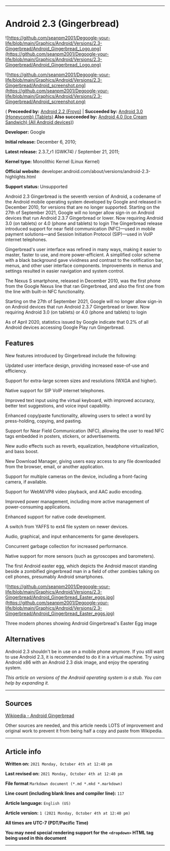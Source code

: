 
***

# Android 2.3 (Gingerbread)

<!-- <details>
<summary><p>[Click/tap here to expand/collapse</p>
<p>the dropdown containing the Android logotype</p></summary> !-->

![https://github.com/seanpm2001/Degoogle-your-life/blob/main/Graphics/Android/Versions/2.3-Gingerbread/Android_Gingerbread_Logo.png](https://github.com/seanpm2001/Degoogle-your-life/blob/main/Graphics/Android/Versions/2.3-Gingerbread/Android_Gingerbread_Logo.png)

<!-- </details> !-->

![https://github.com/seanpm2001/Degoogle-your-life/blob/main/Graphics/Android/Versions/2.3-Gingerbread/Android_screenshot.png](https://github.com/seanpm2001/Degoogle-your-life/blob/main/Graphics/Android/Versions/2.3-Gingerbread/Android_screenshot.png)

( **Preceeded by:** [Android 2.2 (Froyo)](https://github.com/seanpm2001/Degoogle-your-life/wiki/Android-2-2-Froyo/) | **Succeeded by:** [Android 3.0 (Honeycomb) (Tablets)](https://github.com/seanpm2001/Degoogle-your-life/wiki/Android-3-0-Honeycomb/) **Also succeeded by:** [Android 4.0 (Ice Cream Sandwich) (All Android devices)](https://github.com/seanpm2001/Degoogle-your-life/wiki/Android-4-0-Ice-cream-sandwich/))

**Developer:**	Google

**Initial release:**	December 6, 2010;

**Latest release:**	2.3.7_r1 (GWK74) / September 21, 2011;

**Kernel type:**	Monolithic Kernel (Linux Kernel)

**Official website:**	developer.android.com/about/versions/android-2.3-highlights.html

**Support status:** Unsupported

Android 2.3 Gingerbread is the seventh version of Android, a codename of the Android mobile operating system developed by Google and released in December 2010, for versions that are no longer supported. Starting on the 27th of September 2021, Google will no longer allow sign-in on Android devices that run Android 2.3.7 Gingerbread or lower. Now requiring Android 3.0 (on tablets) or 4.0 (phone and tablets) to login The Gingerbread release introduced support for near field communication (NFC)—used in mobile payment solutions—and Session Initiation Protocol (SIP)—used in VoIP internet telephones.

Gingerbread's user interface was refined in many ways, making it easier to master, faster to use, and more power-efficient. A simplified color scheme with a black background gave vividness and contrast to the notification bar, menus, and other user interface components. Improvements in menus and settings resulted in easier navigation and system control.

The Nexus S smartphone, released in December 2010, was the first phone from the Google Nexus line that ran Gingerbread, and also the first one from the line with built-in NFC functionality.

Starting on the 27th of September 2021, Google will no longer allow sign-in on Android devices that run Android 2.3.7 Gingerbread or lower. Now requiring Android 3.0 (on tablets) or 4.0 (phone and tablets) to login 

As of April 2020, statistics issued by Google indicate that 0.2% of all Android devices accessing Google Play run Gingerbread.

## Features

New features introduced by Gingerbread include the following:

Updated user interface design, providing increased ease-of-use and efficiency.

Support for extra-large screen sizes and resolutions (WXGA and higher).

Native support for SIP VoIP internet telephones.

Improved text input using the virtual keyboard, with improved accuracy, better text suggestions, and voice input capability.

Enhanced copy/paste functionality, allowing users to select a word by press-holding, copying, and pasting.

Support for Near Field Communication (NFC), allowing the user to read NFC tags embedded in posters, stickers, or advertisements.

New audio effects such as reverb, equalization, headphone virtualization, and bass boost.

New Download Manager, giving users easy access to any file downloaded from the browser, email, or another application.

Support for multiple cameras on the device, including a front-facing camera, if available.

Support for WebM/VP8 video playback, and AAC audio encoding.

Improved power management, including more active management of power-consuming applications.

Enhanced support for native code development.

A switch from YAFFS to ext4 file system on newer devices.

Audio, graphical, and input enhancements for game developers.

Concurrent garbage collection for increased performance.

Native support for more sensors (such as gyroscopes and barometers).

The first Android easter egg, which depicts the Android mascot standing beside a zombified gingerbread man in a field of other zombies talking on cell phones, presumably Android smartphones.

![https://github.com/seanpm2001/Degoogle-your-life/blob/main/Graphics/Android/Versions/2.3-Gingerbread/Android_Gingerbread_Easter_eggs.jpg](https://github.com/seanpm2001/Degoogle-your-life/blob/main/Graphics/Android/Versions/2.3-Gingerbread/Android_Gingerbread_Easter_eggs.jpg)

Three modern phones showing Android Gingerbread's Easter Egg image

## Alternatives

Android 2.3 shouldn't be in use on a mobile phone anymore. If you still want to use Android 2.3, it is recommended to do it in a virtual machine. Try using Android x86 with an Android 2.3 disk image, and enjoy the operating system.

_This article on versions of the Android operating system is a stub. You can help by expanding it._

***

## Sources

[Wikipedia - Android Gingerbread](https://en.wikipedia.org/wiki/Android_Gingerbread)

Other sources are needed, and this article needs LOTS of improvement and original work to prevent it from being half a copy and paste from Wikipedia.

***

## Article info

**Written on:** `2021 Monday, October 4th at 12:40 pm`

**Last revised on:** `2021 Monday, October 4th at 12:40 pm`

**File format** `Markdown document (*.md *.mkd *.markdown)`

**Line count (including blank lines and compiler line):** `117`

**Article language:** `English (US)`

**Article version:** `1 (2021 Monday, October 4th at 12:40 pm)`

**All times are UTC-7 (PDT/Pacific Time)**

**You may need special rendering support for the `<dropdown>` HTML tag being used in this document**

***

